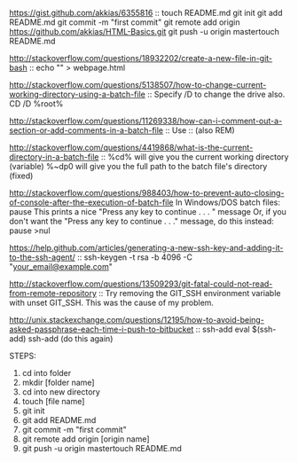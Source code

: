 https://gist.github.com/akkias/6355816 ::
touch README.md
git init
git add README.md
git commit -m "first commit"
git remote add origin https://github.com/akkias/HTML-Basics.git
git push -u origin mastertouch README.md

http://stackoverflow.com/questions/18932202/create-a-new-file-in-git-bash ::
echo "" > webpage.html

http://stackoverflow.com/questions/5138507/how-to-change-current-working-directory-using-a-batch-file ::
Specify /D to change the drive also.
CD /D %root%

http://stackoverflow.com/questions/11269338/how-can-i-comment-out-a-section-or-add-comments-in-a-batch-file ::
Use :: (also REM)

http://stackoverflow.com/questions/4419868/what-is-the-current-directory-in-a-batch-file ::
%cd% will give you the current working directory (variable)
%~dp0 will give you the full path to the batch file's directory (fixed)

http://stackoverflow.com/questions/988403/how-to-prevent-auto-closing-of-console-after-the-execution-of-batch-file
In Windows/DOS batch files:
pause
This prints a nice "Press any key to continue . . . " message
Or, if you don't want the "Press any key to continue . . ." message, do this instead:
pause >nul

https://help.github.com/articles/generating-a-new-ssh-key-and-adding-it-to-the-ssh-agent/ ::
ssh-keygen -t rsa -b 4096 -C "your_email@example.com"

http://stackoverflow.com/questions/13509293/git-fatal-could-not-read-from-remote-repository ::
Try removing the GIT_SSH environment variable with unset GIT_SSH. This was the cause of my problem.

http://unix.stackexchange.com/questions/12195/how-to-avoid-being-asked-passphrase-each-time-i-push-to-bitbucket ::
ssh-add
eval $(ssh-add)
ssh-add (do this again)

STEPS:
1. cd into folder
2. mkdir [folder name]
3. cd into new directory
4. touch [file name]
5. git init
6. git add README.md
7. git commit -m "first commit"
8. git remote add origin [origin name]
9. git push -u origin mastertouch README.md